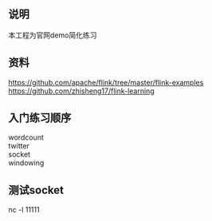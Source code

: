 ## 说明

本工程为官网demo简化练习

## 资料

https://github.com/apache/flink/tree/master/flink-examples
https://github.com/zhisheng17/flink-learning  

## 入门练习顺序

wordcount  
twitter  
socket  
windowing  

## 测试socket 

nc -l 11111

